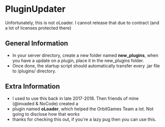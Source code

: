 # PluginUpdater
Unfortunately, this is not oLoader. I cannot release that due to contract (and a lot of licenses protected there)

## General Information
* In your server directory, create a new folder named **new_plugins**, when you have a update on a plugin, place it in the new_plugins folder.
* Once done, the startup script should automatically transfer every .jar file to /plugins/ directory.

## Extra Information
* I used to use this back in late 2017-2018. Then friends of mine (@invaded & NoCode) created a 
* plugin named **oLoader**, which helped the OrbitGames Team a lot. Not going to disclose how that works
* thanks for checking this out, if you're a lazy pug then you can use this.
